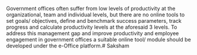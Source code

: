 Government offices often suffer from low levels of productivity at the organizational, team and individual levels, but there are no online tools to set goals/ objectives, define and benchmark success parameters, track progress and calculate productivity levels at the aforesaid 3 levels. To address this management gap and improve productivity and employee engagement in government offices a suitable online tool/ module should be developed under the e-Office platform.# Saksham
